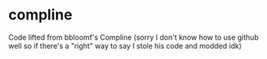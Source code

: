 compline
========

Code lifted from bbloomf's Compline (sorry I don't know how to use github well so if there's a "right" way to say I stole his code and modded idk)
